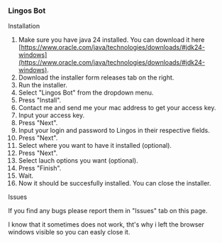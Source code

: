 ### Lingos Bot
Installation
1. Make sure you have java 24 installed. You can download it here [https://www.oracle.com/java/technologies/downloads/#jdk24-windows](https://www.oracle.com/java/technologies/downloads/#jdk24-windows).
2. Download the installer form releases tab on the right.
3. Run the installer.
4. Select "Lingos Bot" from the dropdown menu.
5. Press "Install".
6. Contact me and send me your mac address to get your access key.
7. Input your access key.
8. Press "Next".
9. Input your login and password to Lingos in their respective fields.
10. Press "Next".
11. Select where you want to have it installed (optional).
12. Press "Next".
13. Select lauch options you want (optional).
14. Press "Finish".
15. Wait.
16. Now it should be succesfully installed. You can close the installer.

Issues

If you find any bugs please report them in "Issues" tab on this page.

I know that it sometimes does not work, tht's why i left the browser windows visible so you can easly close it.
